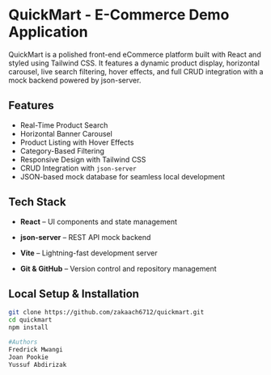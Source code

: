 #  QuickMart - E-Commerce Demo Application

QuickMart is a polished front-end eCommerce platform built with React and styled using Tailwind CSS. It features a dynamic product display, horizontal carousel, live search filtering, hover effects, and full CRUD integration with a mock backend powered by json-server.

##  Features

-  Real-Time Product Search
-  Horizontal Banner Carousel
-  Product Listing with Hover Effects
-  Category-Based Filtering
-  Responsive Design with Tailwind CSS
-  CRUD Integration with `json-server`
-  JSON-based mock database for seamless local development

##  Tech Stack

- **React** – UI components and state management

- **json-server** – REST API mock backend
- **Vite** – Lightning-fast development server
- **Git & GitHub** – Version control and repository management

##  Local Setup & Installation

```bash
git clone https://github.com/zakaach6712/quickmart.git
cd quickmart
npm install

#Authors 
Fredrick Mwangi
Joan Pookie
Yussuf Abdirizak

